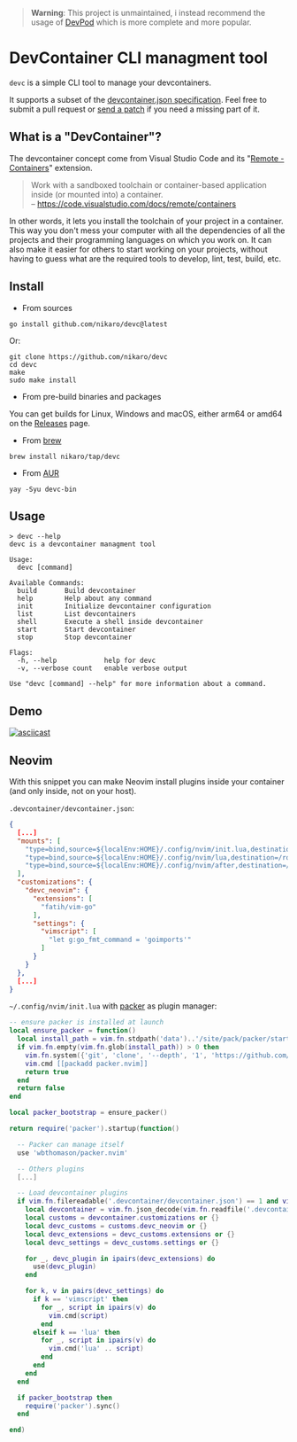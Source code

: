 > **Warning**:
> This project is unmaintained, i instead recommend the usage of [DevPod](https://github.com/loft-sh/devpod) which is more complete and more popular.

# DevContainer CLI managment tool

`devc` is a simple CLI tool to manage your devcontainers.

It supports a subset of the [devcontainer.json
specification](https://containers.dev/implementors/json_reference/). Feel free
to submit a pull request or [send a patch](mailto:github+devc@karolak.fr) if
you need a missing part of it.

## What is a "DevContainer"?

The devcontainer concept come from Visual Studio Code and its "[Remote -
Containers](https://code.visualstudio.com/docs/remote/containers)" extension.

> Work with a sandboxed toolchain or container-based application inside (or mounted into) a container.\
– <https://code.visualstudio.com/docs/remote/containers>

In other words, it lets you install the toolchain of your project in a
container. This way you don't mess your computer with all the dependencies of
all the projects and their programming languages on which you work on. It can
also make it easier for others to start working on your projects, without
having to guess what are the required tools to develop, lint, test, build, etc.

## Install

* From sources

```
go install github.com/nikaro/devc@latest
```

Or:

```
git clone https://github.com/nikaro/devc
cd devc
make
sudo make install
```

* From pre-build binaries and packages

You can get builds for Linux, Windows and macOS, either arm64 or amd64 on the
[Releases](https://github.com/nikaro/devc/releases) page.

* From [brew](https://brew.sh)

```
brew install nikaro/tap/devc
```

* From [AUR](https://aur.archlinux.org/packages/devc-bin/)

```
yay -Syu devc-bin
```

## Usage

```
> devc --help
devc is a devcontainer managment tool

Usage:
  devc [command]

Available Commands:
  build       Build devcontainer
  help        Help about any command
  init        Initialize devcontainer configuration
  list        List devcontainers
  shell       Execute a shell inside devcontainer
  start       Start devcontainer
  stop        Stop devcontainer

Flags:
  -h, --help            help for devc
  -v, --verbose count   enable verbose output

Use "devc [command] --help" for more information about a command.
```

## Demo

[![asciicast](https://asciinema.org/a/521932.svg)](https://asciinema.org/a/521932)

## Neovim

With this snippet you can make Neovim install plugins inside your container (and only inside, not on your host).

`.devcontainer/devcontainer.json`:

```json
{
  [...]
  "mounts": [
    "type=bind,source=${localEnv:HOME}/.config/nvim/init.lua,destination=/root/.config/nvim/init.lua",
    "type=bind,source=${localEnv:HOME}/.config/nvim/lua,destination=/root/.config/nvim/lua",
    "type=bind,source=${localEnv:HOME}/.config/nvim/after,destination=/root/.config/nvim/after"
  ],
  "customizations": {
    "devc_neovim": {
      "extensions": [
        "fatih/vim-go"
      ],
      "settings": {
        "vimscript": [
          "let g:go_fmt_command = 'goimports'"
        ]
      }
    }
  },
  [...]
}
```

`~/.config/nvim/init.lua` with [packer](https://github.com/wbthomason/packer.nvim) as plugin manager:

```lua
-- ensure packer is installed at launch
local ensure_packer = function()
  local install_path = vim.fn.stdpath('data')..'/site/pack/packer/start/packer.nvim'
  if vim.fn.empty(vim.fn.glob(install_path)) > 0 then
    vim.fn.system({'git', 'clone', '--depth', '1', 'https://github.com/wbthomason/packer.nvim', install_path})
    vim.cmd [[packadd packer.nvim]]
    return true
  end
  return false
end

local packer_bootstrap = ensure_packer()

return require('packer').startup(function()

  -- Packer can manage itself
  use 'wbthomason/packer.nvim'

  -- Others plugins
  [...]

  -- Load devcontainer plugins
  if vim.fn.filereadable('.devcontainer/devcontainer.json') == 1 and vim.fn.filereadable('/.dockerenv') == 1 then
    local devcontainer = vim.fn.json_decode(vim.fn.readfile('.devcontainer/devcontainer.json'))
    local customs = devcontainer.customizations or {}
    local devc_customs = customs.devc_neovim or {}
    local devc_extensions = devc_customs.extensions or {}
    local devc_settings = devc_customs.settings or {}

    for _, devc_plugin in ipairs(devc_extensions) do
      use(devc_plugin)
    end

    for k, v in pairs(devc_settings) do
      if k == 'vimscript' then
        for _, script in ipairs(v) do
          vim.cmd(script)
        end
      elseif k == 'lua' then
        for _, script in ipairs(v) do
          vim.cmd('lua' .. script)
        end
      end
    end
  end

  if packer_bootstrap then
    require('packer').sync()
  end

end)
```
